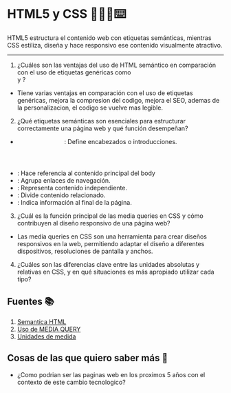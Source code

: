 # HTML5 y CSS 👨🏽‍💻⌨️
HTML5 estructura el contenido web con etiquetas semánticas, mientras CSS estiliza, diseña y hace responsivo ese contenido visualmente atractivo.

---

1. ¿Cuáles son las ventajas del uso de HTML semántico en comparación con el uso de etiquetas genéricas como <div> y ?

* Tiene varias ventajas en comparación con el uso de etiquetas genéricas, mejora la compresion del codigo, mejora el SEO, ademas de la personalizacion, el codigo se vuelve mas legible.

2. ¿Qué etiquetas semánticas son esenciales para estructurar correctamente una página web y qué función desempeñan?

* <header>: Define encabezados o introducciones.
* <main>: Hace referencia al contenido principal del body
* <nav>: Agrupa enlaces de navegación.
* <article>: Representa contenido independiente.
* <section>: Divide contenido relacionado.
* <footer>: Indica información al final de la página.


3. ¿Cuál es la función principal de las media queries en CSS y cómo contribuyen al diseño responsivo de una página web?

* Las media queries en CSS son una herramienta para crear diseños responsivos en la web, permitiendo adaptar el diseño a diferentes dispositivos, resoluciones de pantalla y anchos.

4. ¿Cuáles son las diferencias clave entre las unidades absolutas y relativas en CSS, y en qué situaciones es más apropiado utilizar cada tipo?



## Fuentes 📚
1. [Semantica HTML](https://developer.mozilla.org/es/docs/Web/HTML/Element)
2. [Uso de MEDIA QUERY](https://developer.mozilla.org/es/docs/Web/CSS/CSS_media_queries/Using_media_queries)
3. [Unidades de medida](https://www.tutorialspoint.com/css/css_measurement_units.htm)

## Cosas de las que quiero saber más 🤔

* ¿Como podrian ser las paginas web en los proximos 5 años con el contexto de este cambio tecnologico?
